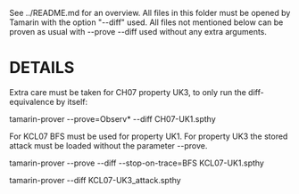 See ../README.md for an overview. All files in this folder must be
opened by Tamarin with the option "--diff" used. All files not
mentioned below can be proven as usual with --prove --diff used
without any extra arguments.


DETAILS
=======

Extra care must be taken for CH07 property UK3, to only run the
diff-equivalence by itself:

tamarin-prover --prove=Observ* --diff CH07-UK1.spthy


For KCL07 BFS must be used for property UK1. For property UK3 the
stored attack must be loaded without the parameter --prove.

tamarin-prover --prove --diff --stop-on-trace=BFS KCL07-UK1.spthy

tamarin-prover         --diff KCL07-UK3_attack.spthy
